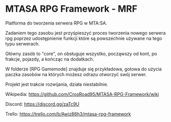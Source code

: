 # MTASA RPG Framework - MRF
Platforma do tworzenia serwera RPG w MTA:SA.

Zadaniem tego zasobu jest przyśpieszyć proces tworzenia nowego serwera rpg poprzez udostępnienie funkcji które są powszechnie używane na tego typu serwerach.

Główny zasób to "core", on obsługuje wszystko, począwszy od kont, po frakcje, pojazdy, a kończąc na dodatkach.

W folderze [RPG Gamemode] znajduje się przykładowa, gotowa do użycia paczka zasobów na których możesz odrazu otworzyć swój serwer.

Projekt jest trakcie rozwijania, działa niestabilnie.

Wikipedia: https://github.com/CrosRoad95/MTASA-RPG-Framework/wiki

Discord: https://discord.gg/zaTc9U

Trello: https://trello.com/b/Awjz86h3/mtasa-rpg-framework